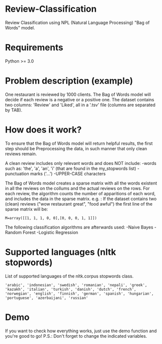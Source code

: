 # Review-Classification
Review Classification using NPL (Natural Language Processing) "Bag of Words" model.

# Requirements
Python >= 3.0

# Problem description (example)
One restaurant is reviewed by 1000 clients. The Bag of Words model will decide if each review is a negative or a positive one.
The dataset contains two columns: 'Review' and 'Liked', all in a '.tsv' file (columns are separated by TAB). 

# How does it work?
To ensure that the Bag of Words model will return helpful results, the first step should be Preprocessing the data, in such manner that only clean reviews remain.

A clean review includes only relevant words and does NOT include:
    -words such as: 'the', 'a', 'an', 'i' (that are found in the my_stopwords list) 
    -punctuation marks ('...')
    -UPPER-CASE characters

The Bag of Words model creates a sparse matrix with all the words existent in all the reviews on the collums and the actual reviews 
on the rows. For each review, the algorithm counts the number of apparitions of each word, and includes the data in the sparse matrix.
e.g. : If the dataset contains two (clean) reviews ("wow restaurant great", "food awful") the first line of the sparse matrix will be:
```
M=array([[1, 1, 1, 0, 0],[0, 0, 0, 1, 1]])
```
The following classification algorithms are afterwards used:
    -Naive Bayes 
    -Random Forest
    -Logistic Regression
    
# Supported languages (nltk stopwords)
List of supported languages of the nltk.corpus stopwords class.
```
'arabic', 'indonesian', 'swedish', 'romanian', 'nepali', 'greek', 'kazakh', 'italian', 'turkish', 'danish', 'dutch', 'french', 'norwegian', 'english', 'finnish', 'german', 'spanish', 'hungarian', 'portuguese', 'azerbaijani', 'russian'
``` 
# Demo
If you want to check how everything works, just use the demo function and you're good to go! 
P.S.: Don't forget to change the indicated variables.
          
       
          
           
     
                  
                         
                      
  
